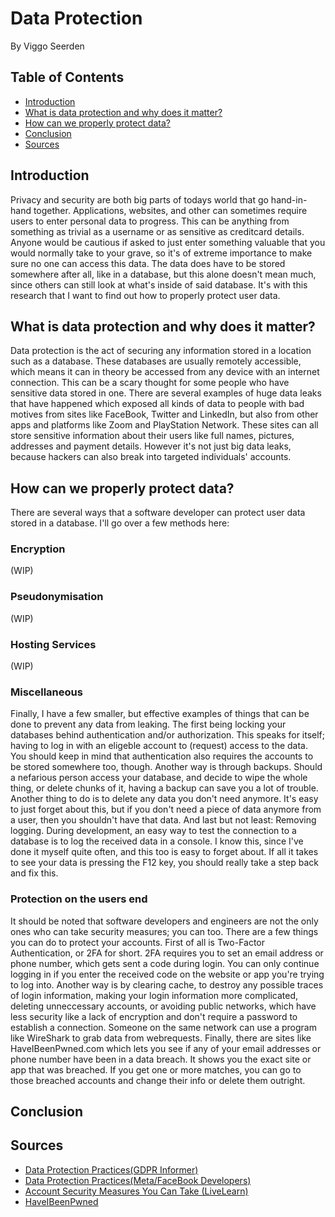 # Data Protection
By Viggo Seerden

## Table of Contents

- [Introduction](https://github.com/ViggoSeerden/FHICT-S3-Portfolio/blob/main/Research%20Report:%20Data%20Protection.md#introduction)
- [What is data protection and why does it matter?](https://github.com/ViggoSeerden/FHICT-S3-Portfolio/blob/main/Research%20Report:%20Data%20Protection.md#what-is-data-protection-and-why-does-it-matter)
- [How can we properly protect data?](https://github.com/ViggoSeerden/FHICT-S3-Portfolio/blob/main/Research%20Report:%20Data%20Protection.md#how-can-we-properly-protect-data)
- [Conclusion](https://github.com/ViggoSeerden/FHICT-S3-Portfolio/blob/main/Research%20Report:%20Data%20Protection.md#conclusion)
- [Sources](https://github.com/ViggoSeerden/FHICT-S3-Portfolio/blob/main/Research%20Report:%20Data%20Protection.md#sources)

## Introduction

Privacy and security are both big parts of todays world that go hand-in-hand together. Applications, websites, and other can sometimes require users to enter personal data to progress. This can be anything from something as trivial as a username or as sensitive as creditcard details. Anyone would be cautious if asked to just enter something valuable that you would normally take to your grave, so it's of extreme importance to make sure no one can access this data. The data does have to be stored somewhere after all, like in a database, but this alone doesn't mean much, since others can still look at what's inside of said database. It's with this research that I want to find out how to properly protect user data.

## What is data protection and why does it matter?

Data protection is the act of securing any information stored in a location such as a database. These databases are usually remotely accessible, which means it can in theory be accessed from any device with an internet connection. This can be a scary thought for some people who have sensitive data stored in one. There are several examples of huge data leaks that have happened which exposed all kinds of data to people with bad motives from sites like FaceBook, Twitter and LinkedIn, but also from other apps and platforms like Zoom and PlayStation Network. These sites can all store sensitive information about their users like full names, pictures, addresses and payment details. However it's not just big data leaks, because hackers can also break into targeted individuals' accounts. 

## How can we properly protect data?

There are several ways that a software developer can protect user data stored in a database. I'll go over a few methods here:

### Encryption

(WIP)

### Pseudonymisation

(WIP)

### Hosting Services

(WIP)

### Miscellaneous

Finally, I have a few smaller, but effective examples of things that can be done to prevent any data from leaking. The first being locking your databases behind authentication and/or authorization. This speaks for itself; having to log in with an eligeble account to (request) access to the data. You should keep in mind that authentication also requires the accounts to be stored somewhere too, though. Another way is through backups. Should a nefarious person access your database, and decide to wipe the whole thing, or delete chunks of it, having a backup can save you a lot of trouble. Another thing to do is to delete any data you don't need anymore. It's easy to just forget about this, but if you don't need a piece of data anymore from a user, then you shouldn't have that data. And last but not least: Removing logging. During development, an easy way to test the connection to a database is to log the received data in a console. I know this, since I've done it myself quite often, and this too is easy to forget about. If all it takes to see your data is pressing the F12 key, you should really take a step back and fix this. 

### Protection on the users end

It should be noted that software developers and engineers are not the only ones who can take security measures; you can too. There are a few things you can do to protect your accounts. First of all is Two-Factor Authentication, or 2FA for short. 2FA requires you to set an email address or phone number, which gets sent a code during login. You can only continue logging in if you enter the received code on the website or app you're trying to log into. Another way is by clearing cache, to destroy any possible traces of login information, making your login information more complicated, deleting unneccessary accounts, or avoiding public networks, which have less security like a lack of encryption and don't require a password to establish a connection. Someone on the same network can use a program like WireShark to grab data from webrequests. Finally, there are sites like HaveIBeenPwned.com which lets you see if any of your email addresses or phone number have been in a data breach. It shows you the exact site or app that was breached. If you get one or more matches, you can go to those breached accounts and change their info or delete them outright.

## Conclusion

## Sources

- [Data Protection Practices(GDPR Informer)](https://gdprinformer.com/gdpr-articles/6-essential-data-protection-methods)
- [Data Protection Practices(Meta/FaceBook Developers)](https://developers.facebook.com/docs/development/data-security)
- [Account Security Measures You Can Take (LiveLearn)](https://livelearn.ca/article/digital-citizenship/5-easy-things-you-can-do-now-to-keep-your-accounts-secure/)
- [HaveIBeenPwned](https://haveibeenpwned.com/)
